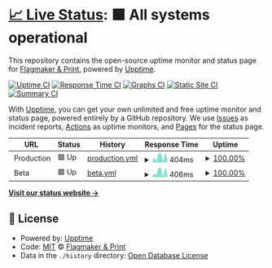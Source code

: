 # [📈 Live Status](https://status.flagmaker-print.com): <!--live status--> **🟩 All systems operational**

This repository contains the open-source uptime monitor and status page for [Flagmaker & Print](https://flagmaker-print.com/), powered by [Upptime](https://github.com/upptime/upptime).

[![Uptime CI](https://github.com/Flagmaker-Print/status/workflows/Uptime%20CI/badge.svg)](https://github.com/Flagmaker-Print/status/actions?query=workflow%3A%22Uptime+CI%22)
[![Response Time CI](https://github.com/Flagmaker-Print/status/workflows/Response%20Time%20CI/badge.svg)](https://github.com/Flagmaker-Print/status/actions?query=workflow%3A%22Response+Time+CI%22)
[![Graphs CI](https://github.com/Flagmaker-Print/status/workflows/Graphs%20CI/badge.svg)](https://github.com/Flagmaker-Print/status/actions?query=workflow%3A%22Graphs+CI%22)
[![Static Site CI](https://github.com/Flagmaker-Print/status/workflows/Static%20Site%20CI/badge.svg)](https://github.com/Flagmaker-Print/status/actions?query=workflow%3A%22Static+Site+CI%22)
[![Summary CI](https://github.com/Flagmaker-Print/status/workflows/Summary%20CI/badge.svg)](https://github.com/Flagmaker-Print/status/actions?query=workflow%3A%22Summary+CI%22)

With [Upptime](https://upptime.js.org), you can get your own unlimited and free uptime monitor and status page, powered entirely by a GitHub repository. We use [Issues](https://github.com/Flagmaker-Print/status/issues) as incident reports, [Actions](https://github.com/Flagmaker-Print/status/actions) as uptime monitors, and [Pages](https://status.flagmaker-print.com) for the status page.

<!--start: status pages-->
<!-- This summary is generated by Upptime (https://github.com/upptime/upptime) -->
<!-- Do not edit this manually, your changes will be overwritten -->
<!-- prettier-ignore -->
| URL | Status | History | Response Time | Uptime |
| --- | ------ | ------- | ------------- | ------ |
| <img alt="" src="https://icons.duckduckgo.com/ip3/null.ico" height="13"> Production | 🟩 Up | [production.yml](https://github.com/Flagmaker-Print/status/commits/HEAD/history/production.yml) | <details><summary><img alt="Response time graph" src="./graphs/production/response-time-week.png" height="20"> 404ms</summary><br><a href="https://status.flagmaker-print.com/history/production"><img alt="Response time 391" src="https://img.shields.io/endpoint?url=https%3A%2F%2Fraw.githubusercontent.com%2FFlagmaker-Print%2Fstatus%2FHEAD%2Fapi%2Fproduction%2Fresponse-time.json"></a><br><a href="https://status.flagmaker-print.com/history/production"><img alt="24-hour response time 198" src="https://img.shields.io/endpoint?url=https%3A%2F%2Fraw.githubusercontent.com%2FFlagmaker-Print%2Fstatus%2FHEAD%2Fapi%2Fproduction%2Fresponse-time-day.json"></a><br><a href="https://status.flagmaker-print.com/history/production"><img alt="7-day response time 404" src="https://img.shields.io/endpoint?url=https%3A%2F%2Fraw.githubusercontent.com%2FFlagmaker-Print%2Fstatus%2FHEAD%2Fapi%2Fproduction%2Fresponse-time-week.json"></a><br><a href="https://status.flagmaker-print.com/history/production"><img alt="30-day response time 428" src="https://img.shields.io/endpoint?url=https%3A%2F%2Fraw.githubusercontent.com%2FFlagmaker-Print%2Fstatus%2FHEAD%2Fapi%2Fproduction%2Fresponse-time-month.json"></a><br><a href="https://status.flagmaker-print.com/history/production"><img alt="1-year response time 400" src="https://img.shields.io/endpoint?url=https%3A%2F%2Fraw.githubusercontent.com%2FFlagmaker-Print%2Fstatus%2FHEAD%2Fapi%2Fproduction%2Fresponse-time-year.json"></a></details> | <details><summary><a href="https://status.flagmaker-print.com/history/production">100.00%</a></summary><a href="https://status.flagmaker-print.com/history/production"><img alt="All-time uptime 99.31%" src="https://img.shields.io/endpoint?url=https%3A%2F%2Fraw.githubusercontent.com%2FFlagmaker-Print%2Fstatus%2FHEAD%2Fapi%2Fproduction%2Fuptime.json"></a><br><a href="https://status.flagmaker-print.com/history/production"><img alt="24-hour uptime 100.00%" src="https://img.shields.io/endpoint?url=https%3A%2F%2Fraw.githubusercontent.com%2FFlagmaker-Print%2Fstatus%2FHEAD%2Fapi%2Fproduction%2Fuptime-day.json"></a><br><a href="https://status.flagmaker-print.com/history/production"><img alt="7-day uptime 100.00%" src="https://img.shields.io/endpoint?url=https%3A%2F%2Fraw.githubusercontent.com%2FFlagmaker-Print%2Fstatus%2FHEAD%2Fapi%2Fproduction%2Fuptime-week.json"></a><br><a href="https://status.flagmaker-print.com/history/production"><img alt="30-day uptime 100.00%" src="https://img.shields.io/endpoint?url=https%3A%2F%2Fraw.githubusercontent.com%2FFlagmaker-Print%2Fstatus%2FHEAD%2Fapi%2Fproduction%2Fuptime-month.json"></a><br><a href="https://status.flagmaker-print.com/history/production"><img alt="1-year uptime 98.53%" src="https://img.shields.io/endpoint?url=https%3A%2F%2Fraw.githubusercontent.com%2FFlagmaker-Print%2Fstatus%2FHEAD%2Fapi%2Fproduction%2Fuptime-year.json"></a></details>
| <img alt="" src="https://icons.duckduckgo.com/ip3/null.ico" height="13"> Beta | 🟩 Up | [beta.yml](https://github.com/Flagmaker-Print/status/commits/HEAD/history/beta.yml) | <details><summary><img alt="Response time graph" src="./graphs/beta/response-time-week.png" height="20"> 406ms</summary><br><a href="https://status.flagmaker-print.com/history/beta"><img alt="Response time 439" src="https://img.shields.io/endpoint?url=https%3A%2F%2Fraw.githubusercontent.com%2FFlagmaker-Print%2Fstatus%2FHEAD%2Fapi%2Fbeta%2Fresponse-time.json"></a><br><a href="https://status.flagmaker-print.com/history/beta"><img alt="24-hour response time 210" src="https://img.shields.io/endpoint?url=https%3A%2F%2Fraw.githubusercontent.com%2FFlagmaker-Print%2Fstatus%2FHEAD%2Fapi%2Fbeta%2Fresponse-time-day.json"></a><br><a href="https://status.flagmaker-print.com/history/beta"><img alt="7-day response time 406" src="https://img.shields.io/endpoint?url=https%3A%2F%2Fraw.githubusercontent.com%2FFlagmaker-Print%2Fstatus%2FHEAD%2Fapi%2Fbeta%2Fresponse-time-week.json"></a><br><a href="https://status.flagmaker-print.com/history/beta"><img alt="30-day response time 368" src="https://img.shields.io/endpoint?url=https%3A%2F%2Fraw.githubusercontent.com%2FFlagmaker-Print%2Fstatus%2FHEAD%2Fapi%2Fbeta%2Fresponse-time-month.json"></a><br><a href="https://status.flagmaker-print.com/history/beta"><img alt="1-year response time 475" src="https://img.shields.io/endpoint?url=https%3A%2F%2Fraw.githubusercontent.com%2FFlagmaker-Print%2Fstatus%2FHEAD%2Fapi%2Fbeta%2Fresponse-time-year.json"></a></details> | <details><summary><a href="https://status.flagmaker-print.com/history/beta">100.00%</a></summary><a href="https://status.flagmaker-print.com/history/beta"><img alt="All-time uptime 97.91%" src="https://img.shields.io/endpoint?url=https%3A%2F%2Fraw.githubusercontent.com%2FFlagmaker-Print%2Fstatus%2FHEAD%2Fapi%2Fbeta%2Fuptime.json"></a><br><a href="https://status.flagmaker-print.com/history/beta"><img alt="24-hour uptime 100.00%" src="https://img.shields.io/endpoint?url=https%3A%2F%2Fraw.githubusercontent.com%2FFlagmaker-Print%2Fstatus%2FHEAD%2Fapi%2Fbeta%2Fuptime-day.json"></a><br><a href="https://status.flagmaker-print.com/history/beta"><img alt="7-day uptime 100.00%" src="https://img.shields.io/endpoint?url=https%3A%2F%2Fraw.githubusercontent.com%2FFlagmaker-Print%2Fstatus%2FHEAD%2Fapi%2Fbeta%2Fuptime-week.json"></a><br><a href="https://status.flagmaker-print.com/history/beta"><img alt="30-day uptime 99.89%" src="https://img.shields.io/endpoint?url=https%3A%2F%2Fraw.githubusercontent.com%2FFlagmaker-Print%2Fstatus%2FHEAD%2Fapi%2Fbeta%2Fuptime-month.json"></a><br><a href="https://status.flagmaker-print.com/history/beta"><img alt="1-year uptime 94.55%" src="https://img.shields.io/endpoint?url=https%3A%2F%2Fraw.githubusercontent.com%2FFlagmaker-Print%2Fstatus%2FHEAD%2Fapi%2Fbeta%2Fuptime-year.json"></a></details>

<!--end: status pages-->

[**Visit our status website →**](https://status.flagmaker-print.com)

## 📄 License

- Powered by: [Upptime](https://github.com/upptime/upptime)
- Code: [MIT](./LICENSE) © [Flagmaker & Print](https://flagmaker-print.com/)
- Data in the `./history` directory: [Open Database License](https://opendatacommons.org/licenses/odbl/1-0/)
